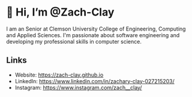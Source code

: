 # 👋 Hi, I’m @Zach-Clay
I am an Senior at Clemson University College of Engineering, Computing and Applied Sciences. I'm passionate about software engineering and developing my professional skills in computer science.

## Links
- Website: https://zach-clay.github.io 
- LinkedIn: https://www.linkedin.com/in/zachary-clay-027215203/
- Instagram: https://www.instagram.com/zach__clay/

<!---
Zach-Clay/Zach-Clay is a ✨ special ✨ repository because its `README.md` (this file) appears on your GitHub profile.
You can click the Preview link to take a look at your changes.
--->
